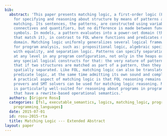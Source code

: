 ```yaml
---
bib:
  abstract: 'This paper presents matching logic, a first-order logic (FOL) variant
    for specifying and reasoning about structure by means of patterns and pattern
    matching. Its sentences, the patterns, are constructed using variables, symbols,
    connectives and quantifiers, but no difference is made between function and predicate
    symbols. In models, a pattern evaluates into a power-set domain (the set of values
    that match it), in contrast to FOL where functions and predicates map into a regular
    domain. Matching logic uniformly generalizes several logical frameworks important
    for program analysis, such as: propositional logic, algebraic specification, FOL
    with equality, and separation logic. Patterns can specify separation requirements
    at any level in any program configuration, not only in the heaps or stores, without
    any special logical constructs for that: the very nature of pattern matching is
    that if two structures are matched as part of a pattern, then they can only be
    spatially separated. Like FOL, matching logic can also be translated into pure
    predicate logic, at the same time admitting its own sound and complete proof system.
    A practical aspect of matching logic is that FOL reasoning remains sound, so off-the-shelf
    provers and SMT solvers can be used for matching logic reasoning. Matching logic
    is particularly well-suited for reasoning about programs in programming languages
    that have a rewrite-based operational semantics.'
  authors: [Grigore Rosu]
  categories: [fsl, executable_semantics, logics, matching_logic, program_verification,
    programming_languages]
  date: 2015-07-01
  id: rosu-2015-rta
  title: Matching Logic --- Extended Abstract
layout: paper
---
```

